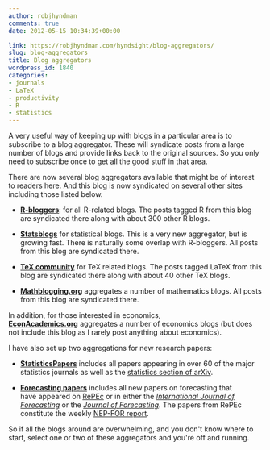 ```yaml
---
author: robjhyndman
comments: true
date: 2012-05-15 10:34:39+00:00

link: https://robjhyndman.com/hyndsight/blog-aggregators/
slug: blog-aggregators
title: Blog aggregators
wordpress_id: 1840
categories:
- journals
- LaTeX
- productivity
- R
- statistics
---
```


A very useful way of keeping up with blogs in a particular area is to subscribe to a blog aggregator. These will syndicate posts from a large number of blogs and provide links back to the original sources. So you only need to subscribe once to get all the good stuff in that area.

There are now several blog aggregators available that might be of interest to readers here. And this blog is now syndicated on several other sites including those listed below.<!-- more -->



	
  * **[R-bloggers](http://www.r-bloggers.com/)**: for all R-related blogs. The posts tagged R from this blog are syndicated there along with about 300 other R blogs.

	
  * **[Statsblogs](http://www.statsblogs.com/)** for statistical blogs. This is a very new aggregator, but is growing fast. There is naturally some overlap with R-bloggers. All posts from this blog are syndicated there.

	
  * **[TeX community](http://www.texample.net/community/)** for TeX related blogs. The posts tagged LaTeX from this blog are syndicated there along with about 40 other TeX blogs.

	
  * **[Mathblogging.org](http://www.mathblogging.org/)** aggregates a number of mathematics blogs. All posts from this blog are syndicated there.


In addition, for those interested in economics, **[EconAcademics.org](http://econacademics.org/)** aggregates a number of economics blogs (but does not include this blog as I rarely post anything about economics).

I have also set up two aggregations for new research papers:



	
  * **[StatisticsPapers](http://feeds.feedburner.com/StatisticsPapers)** includes all papers appearing in over 60 of the major statistics journals as well as the [statistics section of arXiv](http://arxiv.org/archive/stat).

	
  * **[Forecasting papers](http://feeds.feedburner.com/Forecasting)** includes all new papers on forecasting that have appeared on [RePEc](http://econpapers.repec.org/) or in either the [_International Journal of Forecasting_](http://ijf.forecasters.org/) or the [_Journal of Forecasting_](http://www3.interscience.wiley.com/journal/2966/home). The papers from RePEc constitute the weekly [NEP-FOR report](http://ideas.repec.org/n/nep-for/).


So if all the blogs around are overwhelming, and you don't know where to start, select one or two of these aggregators and you're off and running.


